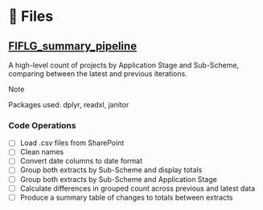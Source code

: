 # :floppy_disk: Files

## [FIFLG_summary_pipeline](https://github.com/jbutler1993/FIFLG_Pipelines/blob/main/FIFLG_summary_pipeline.R)
A high-level count of projects by Application Stage and Sub-Scheme, comparing between the latest and previous iterations.

> [!NOTE]
> Packages used: dplyr, readxl, janitor

### Code Operations
- [ ] Load .csv files from SharePoint
- [ ] Clean names
- [ ] Convert date columns to date format
- [ ] Group both extracts by Sub-Scheme and display totals
- [ ] Group both extracts by Sub-Scheme and Application Stage
- [ ] Calculate differences in grouped count across previous and latest data
- [ ] Produce a summary table of changes to totals between extracts
